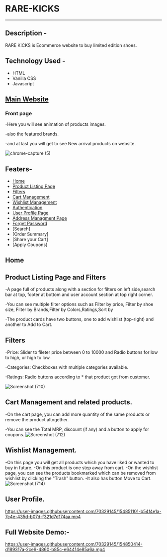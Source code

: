 # RARE-KICKS
<hr/>

## Description -

RARE KICKS is Ecommerce website to buy limited edition shoes.

## Technology Used -

- HTML
- Vanilla CSS
- Javascript

## [Main Website](https://rarekicks.netlify.app/)

### Front page 
-Here you will see animation of products images.

-also the featured brands.

-and at last you will get to see New arrival products on website.

![chrome-capture (5)](https://user-images.githubusercontent.com/70329145/154867371-a0f1227a-e07e-4152-af6f-c946e8376425.gif)


## Featers-
- [Home](https://rarekicks.netlify.app/)
- [Product Listing Page](https://rarekicks.netlify.app/pages/product.html)
- [Filters](https://rarekicks.netlify.app/pages/product.html)
- [Cart Management](https://rarekicks.netlify.app/pages/cart.html)
- [Wishlist Management](https://rarekicks.netlify.app/pages/wishlist)
- [Authentication](https://rarekicks.netlify.app/pages/signup.html)
- [User Profile Page](https://rarekicks.netlify.app/pages/account.html)
- [Address Managment Page](https://rarekicks.netlify.app/pages/account.html)
- [Forget Password](https://rarekicks.netlify.app/pages/forgot-password.html)
- [Search]
- [Order Summary]
- [Share your Cart]
- [Apply Coupons]

## Home
## Product Listing Page and Filters
-A page full of products along with a section for filters on left side,search bar at top, footer at bottom and user account section at top right corner. 

-You can see multiple filter options such as Filter by price, Filter by shoe size, Filter by Brands,Filter by Colors,Ratings,Sort by

-The product cards have two buttons, one to add wishlist (top-right) and another to Add to Cart.

## Filters
-Price: Slider to fileter price between 0 to 10000 and Radio buttons for low to high, or high to low.

-Categories: Checkboxes with multiple categories available.

-Ratings: Radio buttons according to * that product got from customer.

![Screenshot (710)](https://user-images.githubusercontent.com/70329145/154850763-70fd6dbe-08de-4b1c-bfbe-3989008f1ad5.png)

## Cart Management and related products.
-On the cart page, you can add more quantity of the same products or remove the product altogether.

-You can see the Total MRP, discount (if any) and a button to apply for coupons.
![Screenshot (712)](https://user-images.githubusercontent.com/70329145/154850899-85b5f84e-21b4-4c3e-91e3-9032fabf4ba5.png)

## Wishlist Management.

-On this page you will get all products which you have liked or wanted to buy in future.
-On this product is one step away from cart. 
-On the wishlist page, you can see the products bookmarked which can be removed from wishlist by clicking the "Trash" button. 
-It also has button Move to Cart.
![Screenshot (714)](https://user-images.githubusercontent.com/70329145/154850994-08d1e21d-f5b2-4aea-a39f-901fb766ffc0.png)

## User Profile.

https://user-images.githubusercontent.com/70329145/154851101-b54f4e1a-7c4e-435d-b07d-f321d7d174aa.mp4

## Full Website Demo:-

https://user-images.githubusercontent.com/70329145/154850414-d189317a-2ce9-4860-b85c-e64414e85a6a.mp4




